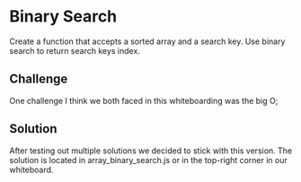 # Binary Search
<!-- Short summary or background information -->
Create a function that accepts a sorted array and a search key. Use binary search to return search keys index.
## Challenge
<!-- Description of the challenge -->
One challenge I think we both faced in this whiteboarding was the big O;
## Solution
<!-- Embedded whiteboard image -->
After testing out multiple solutions we decided to stick with this version. The solution is located in array_binary_search.js or in the top-right corner in our whiteboard.